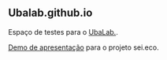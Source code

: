 ## Ubalab.github.io

Espaço de testes para o [UbaLab.](http://ubalab.org).

[Demo de apresentação](sei) para o projeto sei.eco.
